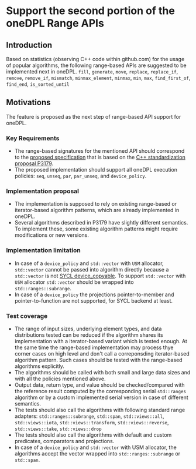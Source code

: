 # Support the second portion of the oneDPL Range APIs

## Introduction
Based on statistics (observing C++ code within github.com) for the usage of popular algorithms, the following
range-based APIs are suggested to be implemented next in oneDPL.
`fill`, `generate`, `move`, `replace`, `replace_if`, `remove`, `remove_if`, `mismatch`, `minmax_element`, `minmax`,
`min`, `max`, `find_first_of`, `find_end`, `is_sorted_until`

## Motivations
The feature is proposed as the next step of range-based API support for oneDPL.

### Key Requirements
- The range-based signatures for the mentioned API should correspond to the [proposed specification](https://github.com/uxlfoundation/oneAPI-spec/pull/614)
that is based on the [C++ standardization proposal P3179](https://wg21.link/p3179).
- The proposed implementation should support all oneDPL execution policies: `seq`, `unseq`, `par`, `par_unseq`, and `device_policy`.

### Implementation proposal
- The implementation is supposed to rely on existing range-based or iterator-based algorithm patterns, which are already
implemented in oneDPL.
- Several algorithms described in P3179 have slightly different semantics. To implement these, some existing algorithm patterns
might require modifications or new versions.

### Implementation limitation
- In case of a `device_policy` and `std::vector` with `USM` allocator, `std::vector` cannot be passed into algorithm directly because a `std::vector` is not [SYCL device_copyable](https://registry.khronos.org/SYCL/specs/sycl-2020/html/sycl-2020.html#sec::device.copyable). To support  `std::vector` with `USM` allocator `std::vector` should be wrapped into `std::ranges::subrange`.
- In case of a `device_policy` the projections pointer-to-member and pointer-to-function are not supported, for SYCL backend at least.

### Test coverage
- The range of input sizes, underlying element types, and data distributions tested can be reduced if the algorithm shares its implementation with a iterator-based variant which is tested enough.
  At the same time the range-based implementation may process thye corner cases on high level and don't call a correponsding iterator-based algorithm pattern. Such cases should be tested with the range-based algorithms explicitly.
- The algorithms should be called with both small and large data sizes and with all the policies mentioned above.
- Output data, return type, and value should be checked/compared with the reference result
computed by the corresponding serial `std::ranges` algorithm or by a custom implemented serial version
in case of different semantics.
- The tests should also call the algorithms with following standard range adapters: `std::ranges::subrange`, `std::span`, `std::views::all`,
  `std::views::iota`, `std::views::transform`, `std::views::reverse`, `std::views::take`, `std::views::drop`
- The tests should also call the algorithms with default and custom predicates, comparators and projections.
- In case of a `device_policy` and `std::vector` with USM allocator, the algorithms accept the vector wrapped into `std::ranges::subrange` or `std::span`.

